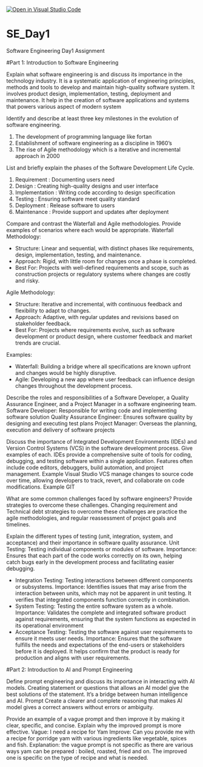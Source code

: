 [![Open in Visual Studio Code](https://classroom.github.com/assets/open-in-vscode-2e0aaae1b6195c2367325f4f02e2d04e9abb55f0b24a779b69b11b9e10269abc.svg)](https://classroom.github.com/online_ide?assignment_repo_id=15618708&assignment_repo_type=AssignmentRepo)
# SE_Day1
Software Engineering Day1 Assignment

#Part 1: Introduction to Software Engineering

Explain what software engineering is and discuss its importance in the technology industry. 
It is a systematic application of engineering principles, methods and tools to develop and maintain high-quality software system. It involves product design, implementation, testing, deployment and maintenance.
It help in the creation of software applications and systems that powers various aspect of modern system


Identify and describe at least three key milestones in the evolution of software engineering.
1.	The development of programming language like fortan
2.	Establishment of software engineering as a discipline in 1960’s
3.	The rise of Agile methodology which is a iterative and incremental approach in 2000 


List and briefly explain the phases of the Software Development Life Cycle.
1.	Requirement : Documenting users need
2.	Design : Creating high-quality designs and user interface
3.	Implementation : Writing code according to design specification 
4.	Testing : Ensuring software meet quality standard
5.	Deployment : Release software to users 
6.	Maintenance :  Provide support and updates after deployment 


Compare and contrast the Waterfall and Agile methodologies. Provide examples of scenarios where each would be appropriate.
Waterfall Methodology:
- Structure: Linear and sequential, with distinct phases like requirements, design, implementation, testing, and maintenance.
- Approach: Rigid, with little room for changes once a phase is completed.
- Best For: Projects with well-defined requirements and scope, such as construction projects or regulatory systems where changes are costly and risky.

Agile Methodology:
- Structure: Iterative and incremental, with continuous feedback and flexibility to adapt to changes.
- Approach: Adaptive, with regular updates and revisions based on stakeholder feedback.
- Best For: Projects where requirements evolve, such as software development or product design, where customer feedback and market trends are crucial.

Examples:
- Waterfall: Building a bridge where all specifications are known upfront and changes would be highly disruptive.
- Agile: Developing a new app where user feedback can influence design changes throughout the development process.


Describe the roles and responsibilities of a Software Developer, a Quality Assurance Engineer, and a Project Manager in a software engineering team.
Software Developer: Responsible for writing code and implementing software solution
Quality Assurance Engineer: Ensures software quality by designing and executing test plans
Project Manager: Overseas the planning, execution and delivery of software projects


Discuss the importance of Integrated Development Environments (IDEs) and Version Control Systems (VCS) in the software development process. Give examples of each.
IDEs provide a comprehensive suite of tools for coding, debugging, and testing software within a single application. Features often include code editors, debuggers, build automation, and project management. Example Visual Studio
VCS manage changes to source code over time, allowing developers to track, revert, and collaborate on code modifications. Example GIT


What are some common challenges faced by software engineers? Provide strategies to overcome these challenges.
Changing requirement and Technical debt 
strategies to overcome these challenges are practice the agile methodologies, and regular reassessment of project goals and timelines.


Explain the different types of testing (unit, integration, system, and acceptance) and their importance in software quality assurance.
Unit Testing: Testing individual components or modules of software.
Importance: Ensures that each part of the code works correctly on its own, helping catch bugs early in the development process and facilitating easier debugging.
  - Integration Testing: Testing interactions between different components or subsystems.
Importance: Identifies issues that may arise from the interaction between units, which may not be apparent in unit testing. It verifies that integrated components function correctly in combination.
  - System Testing: Testing the entire software system as a whole.
Importance: Validates the complete and integrated software product against requirements, ensuring that the system functions as expected in its operational environment
  - Acceptance Testing: Testing the software against user requirements to ensure it meets user needs.
Importance: Ensures that the software fulfills the needs and expectations of the end-users or stakeholders before it is deployed. It helps confirm that the product is ready for production and aligns with user requirements.



#Part 2: Introduction to AI and Prompt Engineering


Define prompt engineering and discuss its importance in interacting with AI models.
Creating statement or questions that allows an AI model give the best solutions of the statement. It’s a bridge between human intelligence and AI.
Prompt Create a clearer and complete reasoning that makes AI model gives a correct answers without errors or ambiguity.  


Provide an example of a vague prompt and then improve it by making it clear, specific, and concise. Explain why the improved prompt is more effective.
Vague: I need a recipe for Yam 
Improve: Can you provide me with a recipe for porridge yam with various ingredients like vegetable, spices and fish. 
Explanation: the vague prompt is not specific as there are various ways yam can be prepared : boiled, roasted, fried and on. The improved one is specific on the type of recipe and what is needed. 

